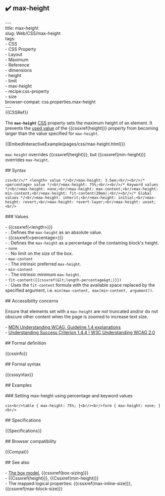 ## ✔️ max-height 
 ---<br/>title: max-height<br/>slug: Web/CSS/max-height<br/>tags:<br/>  - CSS<br/>  - CSS Property<br/>  - Layout<br/>  - Maximum<br/>  - Reference<br/>  - dimensions<br/>  - height<br/>  - limit<br/>  - max-height<br/>  - recipe:css-property<br/>  - size<br/>browser-compat: css.properties.max-height<br/>---<br/>{{CSSRef}}<br/><br/>The **`max-height`** [CSS](/en-US/docs/Web/CSS) property sets the maximum height of an element. It prevents the [used value](/en-US/docs/Web/CSS/used_value) of the {{cssxref(height)}} property from becoming larger than the value specified for `max-height`.<br/><br/>{{EmbedInteractiveExample(pages/css/max-height.html)}}<br/><br/>`max-height` overrides {{cssxref(height)}}, but {{cssxref(min-height)}} overrides `max-height`.<br/><br/>## Syntax<br/><br/>```css<br/>/* <length> value */<br/>max-height: 3.5em;<br/><br/>/* <percentage> value */<br/>max-height: 75%;<br/><br/>/* Keyword values */<br/>max-height: none;<br/>max-height: max-content;<br/>max-height: min-content;<br/>max-height: fit-content(20em);<br/><br/>/* Global values */<br/>max-height: inherit;<br/>max-height: initial;<br/>max-height: revert;<br/>max-height: revert-layer;<br/>max-height: unset;<br/>```<br/><br/>### Values<br/><br/>- {{cssxref(&lt;length&gt;)}}<br/>  - : Defines the `max-height` as an absolute value.<br/>- {{cssxref(&lt;percentage&gt;)}}<br/>  - : Defines the `max-height` as a percentage of the containing block's height.<br/>- `none`<br/>  - : No limit on the size of the box.<br/>- `max-content`<br/>  - : The intrinsic preferred `max-height`.<br/>- `min-content`<br/>  - : The intrinsic minimum `max-height`.<br/>- `fit-content({{cssxref(&lt;length-percentage&gt;)}})`<br/>  - : Uses the `fit-content` formula with the available space replaced by the specified argument, i.e. `min(max-content, max(min-content, argument))`.<br/><br/>## Accessibility concerns<br/><br/>Ensure that elements set with a `max-height` are not truncated and/or do not obscure other content when the page is zoomed to increase text size.<br/><br/>- [MDN Understanding WCAG, Guideline 1.4 explanations](/en-US/docs/Web/Accessibility/Understanding_WCAG/Perceivable#Guideline_1.4_Make_it_easier_for_users_to_see_and_hear_content_including_separating_foreground_from_background)<br/>- [Understanding Success Criterion 1.4.4 | W3C Understanding WCAG 2.0](https://www.w3.org/TR/UNDERSTANDING-WCAG20/visual-audio-contrast-scale.html)<br/><br/>## Formal definition<br/><br/>{{cssinfo}}<br/><br/>## Formal syntax<br/><br/>{{csssyntax}}<br/><br/>## Examples<br/><br/>### Setting max-height using percentage and keyword values<br/><br/>```css<br/>table { max-height: 75%; }<br/><br/>form { max-height: none; }<br/>```<br/><br/>## Specifications<br/><br/>{{Specifications}}<br/><br/>## Browser compatibility<br/><br/>{{Compat}}<br/><br/>## See also<br/><br/>- [The box model](/en-US/docs/Web/CSS/CSS_Box_Model/Introduction_to_the_CSS_box_model), {{cssxref(box-sizing)}}<br/>- {{Cssxref(height)}}, {{Cssxref(min-height)}}<br/>- The mapped logical properties: {{cssxref(max-inline-size)}}, {{cssxref(max-block-size)}}<br/>